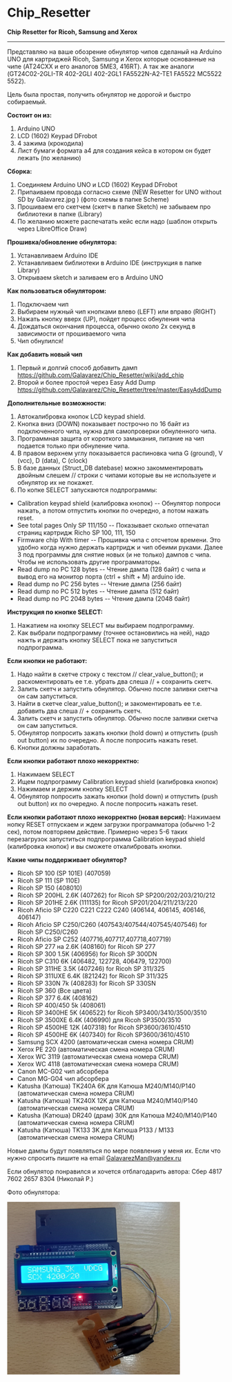 # Chip_Resetter
**Chip Resetter for Ricoh, Samsung and Xerox**
***
Представляю на ваше обозрение обнулятор чипов сделаный на Arduino UNO для картриджей Ricoh, Samsung и Xerox которые основанные на чипе (AT24CXX и его аналогов 5ME3, 416RT).
А так же аналоги (GT24C02-2GLI-TR 402-2GLI 402-2GL1 FA5522N-A2-TE1 FA5522 MC5522 5522).

Цель была простая, получить обнулятор не дорогой и быстро собираемый.

**Состоит он из:**
1.	Arduino UNO
2.	LCD (1602) Keypad DFrobot
3.	4 зажима (крокодила)
4.	Лист бумаги формата а4 для создания кейса в котором он будет лежать (по желанию)

**Сборка:**
1. Соединяем Arduino UNO и LCD (1602) Keypad DFrobot
2. Припаиваем провода согласно схеме (NEW Resetter for UNO without SD by Galavarez.jpg ) (фото схемы в папке Scheme)
3. Прошиваем его скетчем (скетч в папке Sketch) не забываем про библиотеки в папке (Library)
4. По желанию можете распечатать кейс если надо (шаблон открыть через LibreOffice Draw)

**Прошивка/обновление обнулятора:**
1.	Устанавливаем Arduino IDE 
2.	Устанавливаем библиотеки в Arduino IDE (инструкция в папке Library)
3.	Открываем sketch и заливаем его в Arduino UNO

**Как пользоваться обнулятором:**

1. Подключаем чип
2. Выбираем нужный чип кнопками влево (LEFT) или вправо (RIGHT)
3. Нажать кнопку вверх (UP), пойдет процесс обнуления чипа
4. Дождаться окончания процесса, обычно около 2х секунд в зависимости от прошиваемого чипа
5. Чип обнулился!

**Как добавить новый чип**

1. Первый и долгий способ добавить дамп  https://github.com/Galavarez/Chip_Resetter/wiki/add_chip
2. Второй и более простой через Easy Add Dump https://github.com/Galavarez/Chip_Resetter/tree/master/EasyAddDump

**Дополнительные возможности:**
1. Автокалибровка кнопок LCD keypad shield.
2. Кнопка вниз (DOWN) показывает построчно по 16 байт из подключенного чипа, нужна для самопроверки обнуленного чипа.
3. Программная защита от короткого замыкания, питание на чип подается только при обнуление чипа.
4. В правом верхнем углу показывается распиновка чипа G (ground), V (vcc), D (data), C (clock)
5. В базе данных (Struct_DB datebase) можно закомментировать двойным слешем // строки с чипами которые вы не используете и обнулятор их не покажет.
6. По копке SELECT запускаются подпрограммы:
* Calibration keypad shield (калибровка кнопок) -- Обнулятор попроси нажать, а потом отпустить кнопки по очередно, а потом нажать reset.
* See total pages Only SP 111/150 -- Показывает сколько отпечатал страниц картридж Richo SP 100, 111, 150
* Firmware chip With timer -- Прошивка чипа с отсчетом времени. Это удобно когда нужно держать картридж и чип обеими руками.
Далее 3 под программы для снятие новых (и не только) дампов с чипа. Чтобы не использовать другие программаторы. 
* Read dump no PC 128 bytes -- Чтение дампа (128 байт) с чипа и вывод его на монитор порта (ctrl + shift + M) arduino ide. 
* Read dump no PC 256 bytes -- Чтение дампа (256 байт)
* Read dump no PC 512 bytes -- Чтение дампа (512 байт)  
* Read dump no PC 2048 bytes -- Чтение дампа (2048 байт)  

**Инструкция по кнопке SELECT:**
1) Нажатием на кнопку SELECT мы выбираем подпрограмму.
2) Как выбрали подпрограмму (точнее остановились на ней), надо нажть и держать кнопку SELECT пока не запуститься подпрограмма.

**Если кнопки не работают:**
1) Надо найти в скетче строку с текстом // clear_value_button(); и раскоментировать ее т.е. убрать два слеша // + сохранить скетч.
2) Залить скетч и запустить обнулятор. Обычно после заливки скетча он сам запуститься.
3) Найти в скетче clear_value_button(); и закоментировать ее т.е. добавить два слеша // + сохранить скетч.
4) Залить скетч и запустить обнулятор. Обычно после заливки скетча он сам запуститься.
5) Обнулятор попросить зажать кнопки (hold down) и отпустить (push out button) их по очередно. А после попросить нажать reset.
6) Кнопки должны заработать.

**Если кнопки работают плохо некорректно:**
1) Нажимаем SELECT
2) Ищем подпрограмму Calibration keypad shield (калибровка кнопок)
3) Нажимаем и держим кнопку SELECT
4) Обнулятор попросить зажать кнопки (hold down) и отпустить (push out button) их по очередно. А после попросить нажать reset.

**Если кнопки работают плохо некорректно (новая версия):**
Нажимаем нопку RESET отпускаем и ждем загрузки программатора (обычно 1-2 сек), потом повторяем действие. 
Примерно через 5-6 таких перезагрузок запуститься подпрограмма Calibration keypad shield (калибровка кнопок) и вы сможете откалибровать кнопки.

**Какие чипы поддерживает обнулятор?**
- Ricoh SP 100 (SP 101E) (407059)
- Ricoh SP 111 (SP 110E)
- Ricoh SP 150 (408010)
- Ricoh SP 200HL 2.6K (407262) for Ricoh SP SP200/202/203/210/212 
- Ricoh SP 201HE 2.6K (111135) for Ricoh SP201/204/211/213/220
- Ricoh Aficio SP С220 С221 С222 С240 (406144, 406145, 406146, 406147)
- Ricoh Aficio SP C250/C260 (407543/407544/407545/407546) for Ricoh SP C250/C260
- Ricoh Aficio SP C252 (407716,407717,407718,407719)
- Ricoh SP 277 на 2.6K (408160) for Ricoh SP 277
- Ricoh SP 300 1.5K (406956) for Ricoh SP 300DN
- Ricoh SP С310 6K (406482, 122728, 406479, 122700) 
- Ricoh SP 311HE 3.5K (407246) for Ricoh SP 311/325  
- Ricoh SP 311UXE 6.4K (821242) for Ricoh SP 311/325 
- Ricoh SP 330N 7k (408283) for Ricoh SP 330SN
- Ricoh SP 360 (Все цвета)
- Ricoh SP 377 6.4K (408162) 
- Ricoh SP 400/450 5k (408061)
- Ricoh SP 3400HE 5K (406522) for Ricoh SP3400/3410/3500/3510
- Ricoh SP 3500XE 6.4K (406990) для Ricoh SP3500/3510  
- Ricoh SP 4500HE 12K (407318) for Ricoh SP3600/3610/4510
- Ricoh SP 4500HE 6K (407340) for Ricoh SP3600/3610/4510  
- Samsung SCX 4200 (автоматическая смена номера CRUM)
- Xerox PE 220 (автоматическая смена номера CRUM)
- Xerox WC 3119 (автоматическая смена номера CRUM)
- Xerox WC 4118 (автоматическая смена номера CRUM)
- Canon MC-G02 чип абсорбера
- Canon MG-G04 чип абсорбера
- Katusha (Катюша) TK240А 6K для Катюша M240/M140/P140 (автоматическая смена номера CRUM)
- Katusha (Катюша) TK240X 12K для Катюша M240/M140/P140 (автоматическая смена номера CRUM)
- Katusha (Катюша) DR240 (драм) 30K для Катюша M240/M140/P140 (автоматическая смена номера CRUM)
- Katusha (Катюша) TK133 3K для Катюша P133 / М133 (автоматическая смена номера CRUM)

Новые дампы будут появляться по мере появления у меня их. 
Если что нужно спросить пишите на email GalavarezMan@yandex.ru

Если обнулятор понравился и хочется отблагодарить автора:
Сбер 4817 7602 2657 8304 (Николай Р.)

Фото обнулятора:

<img src="https://github.com/Galavarez/Chip_Resetter/blob/master/Photos%20of%20the%20device/newFotoDevice.jpg" width="400" height="400"/>
